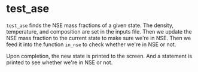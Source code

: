 # test_ase

`test_ase` finds the NSE mass fractions of a given state.
The density, temperature, and composition are set in the
inputs file. Then we update the NSE mass fraction to
the current state to make sure we're in NSE. Then we
feed it into the function `in_nse` to check whether
we're in NSE or not.

Upon completion, the new state is printed to the screen.
And a statement is printed to see whether we're in NSE
or not.